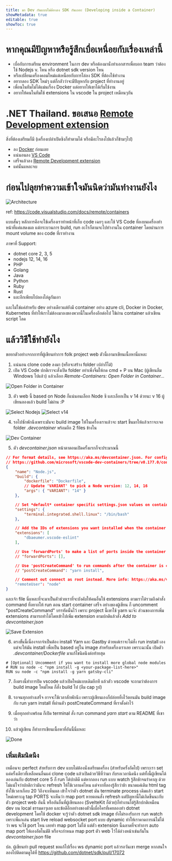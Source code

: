 ```yaml
---
title: มา Dev กันแบบไม่ต้องลง SDK กันเถอะ (Developing inside a Container) 
showMetadata: true
editable: true
showToc: true
---
```


# หากคุณมีปัญหาหรือรู้สึกเบื่อเหนื่อยกับเรื่องเหล่านี้

- เบื่อกับการเตรียม environment ในการ dev หรือต้องมานั่งทำเอกสารเพื่อบอก team ว่าต้องใช้ Nodejs v. ไหน หรือ dotnet sdk version ไหน
- หรือเปลี่ยนเครื่องคอมใหม่แต่เหนื่อยกับการไล่ลง SDK ที่ต้องใช้ทำงาน
- อยากลอง SDK ใหม่ๆ แต่ก็กลัวว่าจะมีปัญหากับ project ที่ทำงานอยู่
- เพื่อนในทีมไม่ได้แม่นเรื่อง Docker แต่อยากให้เขาได้เริ่มใช้งาน
- อยากให้คนในทีมใช้ extensions ใน vscode ใน project เหมือนๆกัน

# .NET Thailand. ขอเสนอ [Remote Development extension](https://marketplace.visualstudio.com/items?itemName=ms-vscode-remote.vscode-remote-extensionpack)

สิ่งที่ต้องเตรียมก็มี (เครื่องเปล่าเปิดซิงก็ทำตามได้ หรือมีอะไรลงไปแล้วก็ข้ามๆไป)

- ลง [Docker](https://docs.docker.com/get-docker/) ก่อนเลย
- แน่นอนลง [VS Code](https://code.visualstudio.com/download)
- เสร็จแล้วลง [Remote Development extension](https://marketplace.visualstudio.com/items?itemName=ms-vscode-remote.vscode-remote-extensionpack)
- แค่นั้นแหละจบ

# ก่อนไปลุยทำความเข้าใจมันนิดว่ามันทำงานยังไง

![][architecture]

ref: https://code.visualstudio.com/docs/remote/containers

แบบสั้นๆ หลักการคือจะใช้เครื่องเราทำหน้าที่เก็บ code เฉยๆ และใช้ VS Code ที่ลงบนเครื่องทำหน้าที่แค่แสดงผล แต่กระบวนการ build, run อะไรก็ตามจะไปทำงานใน container โดยผ่านการ mount volume ของ code ที่เราทำงาน

ภาษาที่ Support:

- dotnet core 2, 3, 5
- nodejs 12, 14, 16
- PHP
- Golang
- Java
- Python
- Ruby
- Rust
- และอีกเพียบไปลองไล่ดูกันเอา

และไม่ใช่แค่สำหรับ dev อย่างเดียวแต่ยังมี container อย่าง azure cli, Docker in Docker, Kubernetes ที่ทำให้เราไม่ต้องมาลงของพวกนี้ในเครื่องอีกต่อไป ใช้ผ่าน container แล้วเขียน script โลด

# แล้ววิธีใช้ทำยังไง

ขอยกตัวอย่างจากการที่ผู้เขียนทำการ folk project web ตัวนี้เอามาเขียนเนื้อหานี่แหละ

1. แน่นอน clone code ลงมา (หรือจะสร้าง folder เปล่าก็ได้)
2. เปิด VS Code ปกติเราจะสั่งเปิด folder อย่าเพิ่งจิ้มให้กด cmd + P บน Mac (ผู้เขียนลืม Windows ไปแล้ว) แล้วเลือก *Remote-Containers: Open Folder in Container...*

![][open]

3. ตัว web นี้ based on Node ก็แน่นอนเลือก Node ซิ และเลือกเป็น v 14 ด้วยนะ v 16 ผู้เขียนลองแล้ว build ไม่ผ่าน :P

![][selectNode]
![][v14]

4. รอไปซักพักนึงเพราะมันจะ build image ให้ในเครื่องเราแล้วจะ start ขึ้นมาให้แล้วเราจะเจอ folder *.devcontainer* พร้อมอีก 2 files ข้างใน

![][devcontainer]

5. ตัว *devcontainer.json* หน้าตาตอนเปิดครั้งแรกก็จะประมาณนี้

```json
// For format details, see https://aka.ms/devcontainer.json. For config options, see the README at:
// https://github.com/microsoft/vscode-dev-containers/tree/v0.177.0/containers/javascript-node
{
	"name": "Node.js",
	"build": {
		"dockerfile": "Dockerfile",
		// Update 'VARIANT' to pick a Node version: 12, 14, 16
		"args": { "VARIANT": "14" }
	},

	// Set *default* container specific settings.json values on container create.
	"settings": { 
		"terminal.integrated.shell.linux": "/bin/bash"
	},

	// Add the IDs of extensions you want installed when the container is created.
	"extensions": [
		"dbaeumer.vscode-eslint"
	],

	// Use 'forwardPorts' to make a list of ports inside the container available locally.
	// "forwardPorts": [],

	// Use 'postCreateCommand' to run commands after the container is created.
	// "postCreateCommand": "yarn install",

	// Comment out connect as root instead. More info: https://aka.ms/vscode-remote/containers/non-root.
	"remoteUser": "node"
}
```

และเจ้า file นี่แหละที่จะมาเป็นตัวช่วยเราที่จะบังคับให้คนอื่นใช้ extensions ตามเราได้รวมถึงคำสั่ง command ที่อยากให้ run ตอน start container เสร็จ อย่างของผู้เขียน ก็ uncomment "postCreateCommand" บรรทัดนั้นไว้ เพราะ project นี้เขาใช้ yarn นะจ๊ะ ส่วนของการเพิ่ม extensions สามารถทำได้โดยเข้าไปเพิ่ม extension ตามปกติแล้วสั่ง *Add to devcontainer.json*

![][saveextension]

6. ตรงขั้นนี้เนื่องจากจำเป็นต้อง install Yarn และ Gastby ด้วยแต่เราจะไม่สั่ง run install เองแต่จะให้มัน install เพื่อเป็น based อยู่ใน image สำหรับเครื่องเราเลย เพราะฉะนั้น เปิดตัว *.devcontainer/Dockerfile* มาแก้ไขนิดนึงต่อท้ายสุด

```
# [Optional] Uncomment if you want to install more global node modules
# RUN su node -c "npm install -g <your-package-list-here>"
RUN su node -c "npm install -g yarn gatsby-cli"
```
7. ถึงตรงนี้ทำการปิด vscode แล้วเปิดใหม่แบบเดิมอีกที แล้วตัว vscode จะถามว่าต้องการ build image ใหม่ไหม ก็สั่ง build ไป (ลืม cap รูป)

8. รอจนทุกอย่างเสร็จ อาจจะใช้เวลาสักพักนึง เพราะผู้เขียนเองก็ปล่อยทิ้งไว้ตอนมัน build image กับ run yarn install ที่ผ่านตัว postCreateCommand ที่เราตั้งค่าไว้

9. เมื่อทุกอย่างพร้อม ก็เปิด terminal สั่ง run command *yarn start* ตาม README ที่เขาว่า

10. แล้วผู้เขียน ก็ทำการเขียนเนื้อหาที่อันนี้นี่แหละ

![][done]

## เพิ่มเติมนิดนึง

เหมือนจะ perfect สำหรับการ dev แบบไม่ต้องนั่งเตรียมเครื่อง (สำหรับครั้งถัดไป) เพราะเรา set แค่ครั้งเดียวที่เหลือคนอื่นแค่ clone code แล้วเปิดด้วยวิธีที่ว่ามา กับรอเวลานิดนึง แต่ทั้งนี้ผู้เขียนได้ลองเล่นกับ dotnet core 5 ก็ run ได้ปกติดี แต่หากลอง run แบบ watch รู้สึกช้าจนรำคาญ ด้วยไม่แน่ใจว่าปกติกว่ามันจะ refresh ให้ใช้เวลาแค่ไหน แต่จากที่ลองรู้สึกว่าช้า ขนาดแค่เติม html tag ยังใช้เวลาเกือบ 20 วิถึงจะเห็นผล เข้าใจว่าตัว dotnet มัน terminate process เดิมแล้ว start ใหม่เพราะดู tap PORTS จะเห็นว่า map port หายตอนสั่ง refresh แต่ปัญหานี้ไม่เกิดขึ้นนะกับตัว project web อันนี้ หรืออันอื่นที่ผู้เขียนลอง (SvelteKit ก็ด้วย)ก็ทำงานได้รู้สึกปกติเหมือน dev บน local ธรรมดาๆเลย และข้อดีอีกอย่างของตัวนี้เผื่อใครที่เคยลองทำ dotnet development โดยใช้ docker จะรู้ว่าตัว dotnet sdk image ยังไม่รองรับการ run watch เพราะพี่แกเล่น start live reload websocket port แบบ dynamic ทำให้เราคาดการณ์ไม่ได้ว่า ws จะใช้ port ไหน เลยทำ map port ไม่ได้ แต่ตัว extension นี้ฉลาดที่จะทำการ auto map port ให้เองอัตโนมัติ หรือจะกำหนด map port ตัว web ไว้ได้ล่วงหน้าเช่นกันใน *devcontainer.json* file 

ปล. ผู้เขียนทำ pull request ขอแก้ไปเรื่อง ws dynamic port แล้วรอวันเขา merge หากสนใจลองไปติดตามดูได้ที่ https://github.com/dotnet/sdk/pull/17072 

[architecture]: https://code.visualstudio.com/assets/docs/remote/containers/architecture-containers.png "Architecture"
[open]: images/open.png "Open Folder in Container"
[selectNode]: images/selectNodejs.png "Select Nodejs"
[v14]: images/v14.png "Select v14"
[devcontainer]: images/devcontainer.png "Dev Container"
[saveextension]: images/saveextension.png "Save Extension"
[done]: images/done.png "Done"